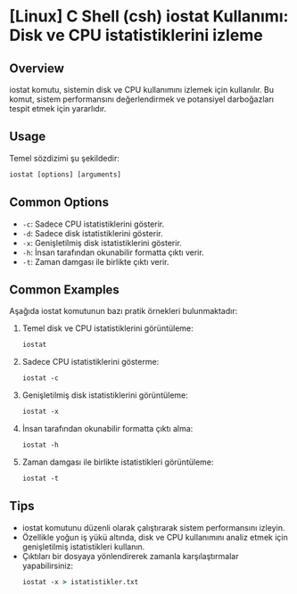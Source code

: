 # [Linux] C Shell (csh) iostat Kullanımı: Disk ve CPU istatistiklerini izleme

## Overview
iostat komutu, sistemin disk ve CPU kullanımını izlemek için kullanılır. Bu komut, sistem performansını değerlendirmek ve potansiyel darboğazları tespit etmek için yararlıdır.

## Usage
Temel sözdizimi şu şekildedir:
```csh
iostat [options] [arguments]
```

## Common Options
- `-c`: Sadece CPU istatistiklerini gösterir.
- `-d`: Sadece disk istatistiklerini gösterir.
- `-x`: Genişletilmiş disk istatistiklerini gösterir.
- `-h`: İnsan tarafından okunabilir formatta çıktı verir.
- `-t`: Zaman damgası ile birlikte çıktı verir.

## Common Examples
Aşağıda iostat komutunun bazı pratik örnekleri bulunmaktadır:

1. Temel disk ve CPU istatistiklerini görüntüleme:
   ```csh
   iostat
   ```

2. Sadece CPU istatistiklerini gösterme:
   ```csh
   iostat -c
   ```

3. Genişletilmiş disk istatistiklerini görüntüleme:
   ```csh
   iostat -x
   ```

4. İnsan tarafından okunabilir formatta çıktı alma:
   ```csh
   iostat -h
   ```

5. Zaman damgası ile birlikte istatistikleri görüntüleme:
   ```csh
   iostat -t
   ```

## Tips
- iostat komutunu düzenli olarak çalıştırarak sistem performansını izleyin.
- Özellikle yoğun iş yükü altında, disk ve CPU kullanımını analiz etmek için genişletilmiş istatistikleri kullanın.
- Çıktıları bir dosyaya yönlendirerek zamanla karşılaştırmalar yapabilirsiniz:
  ```csh
  iostat -x > istatistikler.txt
  ```